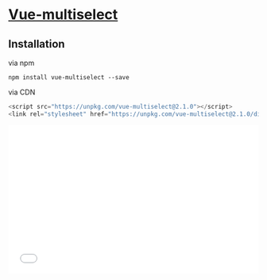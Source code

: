 # [Vue-multiselect](https://vue-multiselect.js.org/#sub-getting-started)

## Installation

via npm

`npm install vue-multiselect --save`

via CDN

```js
<script src="https://unpkg.com/vue-multiselect@2.1.0"></script>
<link rel="stylesheet" href="https://unpkg.com/vue-multiselect@2.1.0/dist/vue-multiselect.min.css">
```

<iframe width="100%" height="300" src="//jsfiddle.net/JacobHsu/8obgqr7h/6/embedded/js,html,css,result/dark/" allowfullscreen="allowfullscreen" allowpaymentrequest frameborder="0"></iframe>